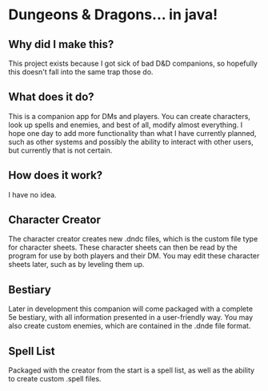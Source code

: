 # Dungeons & Dragons... in java!

## Why did I make this?

This project exists because I got sick of bad D&D companions,
so hopefully this doesn't fall into the same trap those do.

## What does it do?

This is a companion app for DMs and players. You can create characters, look up spells and enemies, and best of all, modify almost everything. I hope one day to add more functionality than what I have currently planned, such as other systems and possibly the ability to interact with other users, but currently that is not certain.

## How does it work?

I have no idea.

## Character Creator

The character creator creates new .dndc files, which is the custom file type for character sheets. These character sheets can then be read by the program for use
by both players and their DM. You may edit these character sheets later, such as by leveling them up.

## Bestiary

Later in development this companion will come packaged with a complete 5e bestiary, with all information presented in a user-friendly way. You may also create custom enemies,
which are contained in the .dnde file format.

## Spell List

Packaged with the creator from the start is a spell list, as well as the ability to create custom .spell files.
